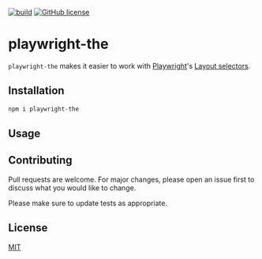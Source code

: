 [![build](https://github.com/gsipos/playwright-the/actions/workflows/ci.yml/badge.svg)](https://github.com/gsipos/playwright-the/actions/workflows/ci.yml)
[![GitHub license](https://img.shields.io/github/license/gsipos/playwright-the?style=plastic)](https://github.com/gsipos/playwright-the/blob/main/LICENSE)

# playwright-the

`playwright-the` makes it easier to work with [Playwright](https://playwright.dev/)'s [Layout selectors](https://playwright.dev/docs/selectors#selecting-elements-based-on-layout).

## Installation

```sh
npm i playwright-the
```

## Usage

## Contributing

Pull requests are welcome. For major changes, please open an issue first to discuss what you would like to change.

Please make sure to update tests as appropriate.

## License

[MIT](https://choosealicense.com/licenses/mit/)
